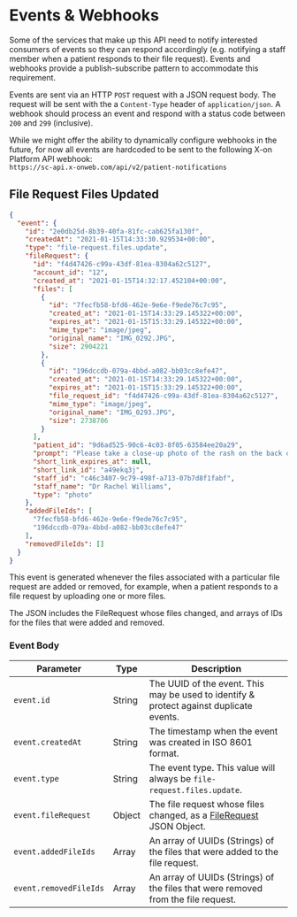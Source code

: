 # Events & Webhooks

Some of the services that make up this API need to notify interested consumers of events so they can respond accordingly (e.g. notifying a staff member when a patient responds to their file request). Events and webhooks provide a publish-subscribe pattern to accommodate this requirement.

Events are sent via an HTTP `POST` request with a JSON request body. The request will be sent with the a `Content-Type` header of `application/json`. A webhook should process an event and respond with a status code between `200` and `299` (inclusive).

<aside class="notice">
While we might offer the ability to dynamically configure webhooks in the future, for now all events are hardcoded to be sent to the following X-on Platform API webhook:<br>
<code>https://sc-api.x-onweb.com/api/v2/patient-notifications</code>
</aside>

## File Request Files Updated

```json
{
  "event": {
    "id": "2e0db25d-8b39-40fa-81fc-cab625fa130f",
    "createdAt": "2021-01-15T14:33:30.929534+00:00",
    "type": "file-request.files.update",
    "fileRequest": {
      "id": "f4d47426-c99a-43df-81ea-8304a62c5127",
      "account_id": "12",
      "created_at": "2021-01-15T14:32:17.452104+00:00",
      "files": [
        {
          "id": "7fecfb58-bfd6-462e-9e6e-f9ede76c7c95",
          "created_at": "2021-01-15T14:33:29.145322+00:00",
          "expires_at": "2021-01-15T15:33:29.145322+00:00",
          "mime_type": "image/jpeg",
          "original_name": "IMG_0292.JPG",
          "size": 2904221
        },
        {
          "id": "196dccdb-079a-4bbd-a082-bb03cc8efe47",
          "created_at": "2021-01-15T14:33:29.145322+00:00",
          "expires_at": "2021-01-15T15:33:29.145322+00:00",
          "file_request_id": "f4d47426-c99a-43df-81ea-8304a62c5127",
          "mime_type": "image/jpeg",
          "original_name": "IMG_0293.JPG",
          "size": 2738706
        }
      ],
      "patient_id": "9d6ad525-90c6-4c03-8f05-63584ee20a29",
      "prompt": "Please take a close-up photo of the rash on the back of your right hand.",
      "short_link_expires_at": null,
      "short_link_id": "a49ekq3j",
      "staff_id": "c46c3407-9c79-498f-a713-07b7d8f1fabf",
      "staff_name": "Dr Rachel Williams",
      "type": "photo"
    },
    "addedFileIds": [
      "7fecfb58-bfd6-462e-9e6e-f9ede76c7c95",
      "196dccdb-079a-4bbd-a082-bb03cc8efe47"
    ],
    "removedFileIds": []
  }
}
```

This event is generated whenever the files associated with a particular file request are added or removed, for example, when a patient responds to a file request by uploading one or more files.

The JSON includes the FileRequest whose files changed, and arrays of IDs for the files that were added and removed.

### Event Body

Parameter | Type | Description
--------- | ---- | -----------
`event.id` | String | The UUID of the event. This may be used to identify & protect against duplicate events.
`event.createdAt` | String | The timestamp when the event was created in ISO 8601 format.
`event.type` | String | The event type. This value will always be `file-request.files.update`.
`event.fileRequest` | Object | The file request whose files changed, as a [FileRequest](#filerequest) JSON Object.
`event.addedFileIds` | Array | An array of UUIDs (Strings) of the files that were added to the file request.
`event.removedFileIds` | Array | An array of UUIDs (Strings) of the files that were removed from the file request.
